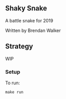 ## Shaky Snake

A battle snake for 2019

Written by Brendan Walker

## Strategy

WIP

### Setup

To run:

`make run`
